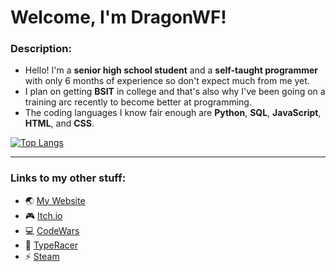 # Welcome, I'm DragonWF!

### Description:
- Hello! I'm a **senior high school student** and a **self-taught programmer** with only 6 months of experience so don't expect much from me yet.
- I plan on getting **BSIT** in college and that's also why I've been going on a training arc recently to become better at programming.
- The coding languages I know fair enough are **Python**, **SQL**, **JavaScript**, **HTML**, and **CSS**.

[![Top Langs](https://github-readme-stats.vercel.app/api/top-langs/?username=DragunWF&layout=compact&theme=merko)](https://github.com/anuraghazra/github-readme-stats)

---

### Links to my other stuff:
- :earth_asia: [My Website](https://dragunwf.herokuapp.com/) 
- :video_game: [Itch.io](https://dragonwf.itch.io/) 
- :computer: [CodeWars](https://www.codewars.com/users/DragonWF) 
- :checkered_flag: [TypeRacer](https://data.typeracer.com/pit/profile?user=dragonwf) 
- :zap: [Steam](https://steamcommunity.com/profiles/76561198201145658)

